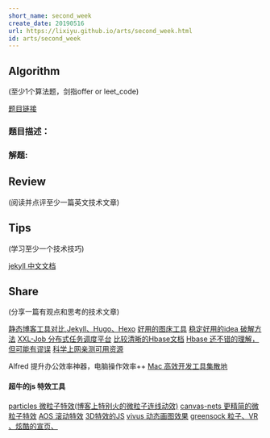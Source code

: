 ```yaml
---
short_name: second_week
create_date: 20190516
url: https://lixiyu.github.io/arts/second_week.html
id: arts/second_week
---
```




## AIgorithm
(至少1个算法题，剑指offer or leet_code)

[题目链接]()

### 题目描述：



### 解题:


## Review
(阅读并点评至少一篇英文技术文章)


## Tips
(学习至少一个技术技巧)

 [jekyll 中文文档](https://www.jekyll.com.cn/)

## Share
(分享一篇有观点和思考的技术文章)

  [静态博客工具对比,Jekyll、Hugo、Hexo](https://www.xxxlbox.com/posts/2018/whats-next-about-this-site/)
  [好用的图床工具](https://sm.ms)
  [稳定好用的idea 破解方法](http://idea.lanyus.com/)
  [XXL-Job 分布式任务调度平台](http://www.xuxueli.com/xxl-job/#/)
  [比较清晰的Hbase文档](https://www.ibm.com/developerworks/cn/analytics/library/ba-cn-bigdata-hbase/index.html)
  [Hbase 还不错的理解，但可能有谬误](https://blog.csdn.net/qq_25371579/article/details/50894145)
  [科学上网亲测可用资源](https://yizibi.github.io/2019/05/16/%E5%85%8D%E8%B4%B9%E7%A7%91%E5%AD%A6%E4%B8%8A%E7%BD%91-%E6%97%A0%E9%9C%80%E9%85%8D%E7%BD%AEVPS-%E8%B5%84%E6%BA%90%E5%88%86%E4%BA%AB-%E4%B8%80%E9%94%AE%E4%B8%8A%E7%BD%91(%E6%94%B6%E8%97%8F)/)

  Alfred 提升办公效率神器，电脑操作效率++
  [Mac 高效开发工具集散地](http://www.sdifen.com/)


#### 超牛的js 特效工具

  [particles 微粒子特效(博客上特别火的微粒子连线动效)](https://github.com/VincentGarreau/particles.js)
  [canvas-nets 更精简的微粒子特效](https://github.com/hustcc/canvas-nest.js)
  [AOS 滚动特效](http://michalsnik.github.io/aos/)
  [3D特效的JS](http://mathis-biabiany.fr/experiment)
  [vivus 动态画图效果](http://maxwellito.github.io/vivus/)
  [greensock 粒子、VR 、炫酷的宣页、](https://greensock.com/examples-showcases)
